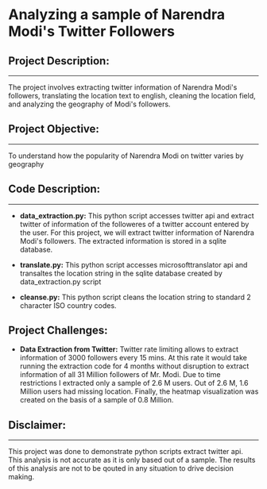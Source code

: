 # Analyzing a sample of Narendra Modi's Twitter Followers
## Project Description:
---
The project involves extracting twitter information of Narendra Modi's followers, translating the location text to english, cleaning the location field, and analyzing the geography of Modi's followers.

## Project Objective:
---
To understand how the popularity of Narendra Modi on twitter varies by geography

## Code Description:
---
- **data_extraction.py:** This python script accesses twitter api and extract twitter of information of the followeres of a twitter account entered by the user. For this project, we will extract twitter information of Narendra Modi's followers. The extracted information is stored in a sqlite database.

- **translate.py:** This python script accesses microsofttranslator api and transaltes the location string in the sqlite database created by data_extraction.py script

- **cleanse.py:** This python script cleans the location string to standard 2 character ISO country codes.

## Project Challenges:
- **Data Extraction from Twitter:** Twitter rate limiting allows to extract information of 3000 followers every 15 mins. At this rate it would take running the extraction code for 4 months without disruption to extract information of all 31 Million followers of Mr. Modi. Due to time restrictions I extracted only a sample of 2.6 M users. Out of 2.6 M, 1.6 Million users had missing location. Finally, the heatmap visualization was created on the basis of a sample of 0.8 Million.

## Disclaimer:
---
This project was done to demonstrate python scripts extract twitter api. This analysis is not accurate as it is only based out of a sample. The results of this analysis are not to be qouted in any situation to drive decision making. 

